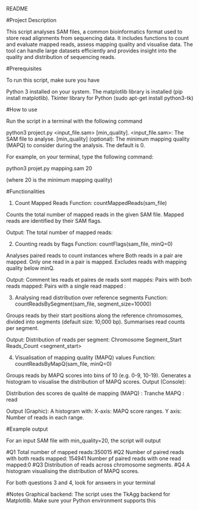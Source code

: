 README

#Project Description

This script analyses SAM files, a common bioinformatics format used to store read alignments from sequencing data. It includes functions to count and evaluate mapped reads, assess mapping quality and   visualise data. The tool can handle large datasets efficiently and provides insight into the quality and distribution of sequencing reads.





#Prerequisites

To run this script, make sure you have

Python 3 installed on your system.
The matplotlib library is installed (pip install matplotlib).
Tkinter library for Python (sudo apt-get install python3-tk)





#How to use

Run the script in a terminal with the following command

python3 project.py <input_file.sam> [min_quality].
<input_file.sam>: The SAM file to analyse.
[min_quality] (optional): The minimum mapping quality (MAPQ) to consider during the analysis. The default is 0.

For example, on your terminal, type the following command:

python3 projet.py mapping.sam 20

(where 20 is the minimum mapping quality)





#Functionalities

1. Count Mapped Reads
Function: countMappedReads(sam_file)

Counts the total number of mapped reads in the given SAM file.
Mapped reads are identified by their SAM flags.

Output: The total number of mapped reads: <count>


2. Counting reads by flags
Function: countFlags(sam_file, minQ=0)

Analyses paired reads to count instances where
Both reads in a pair are mapped.
Only one read in a pair is mapped.
Excludes reads with mapping quality below minQ.

Output:
Comment les reads et paires de reads sont mappés:
Pairs with both reads mapped: <count>
Pairs with a single read mapped : <count>


3. Analysing read distribution over reference segments
Function: countReadsBySegment(sam_file, segment_size=10000)

Groups reads by their start positions along the reference chromosomes, divided into segments (default size: 10,000 bp).
Summarises read counts per segment.

Output:
Distribution of reads per segment:
Chromosome Segment_Start Reads_Count
<chromosome> <segment_start> <count> 


4. Visualisation of mapping quality (MAPQ) values
Function: countReadsByMapQ(sam_file, minQ=0)

Groups reads by MAPQ scores into bins of 10 (e.g. 0-9, 10-19).
Generates a histogram to visualise the distribution of MAPQ scores.
Output (Console):

Distribution des scores de qualité de mapping (MAPQ) :
Tranche MAPQ <range>: <count> read

Output (Graphic):
A histogram with:
X-axis: MAPQ score ranges.
Y axis: Number of reads in each range.




#Example output

For an input SAM file with min_quality=20, the script will output

#Q1 Total number of mapped reads:350015
#Q2 Number of paired reads with both reads mapped: 154941
Number pf paired reads with one read mapped:0
#Q3 Distribution of reads across chromosome segments.
#Q4 A histogram visualising the distribution of MAPQ scores.

For both questions 3 and 4, look for answers in your terminal




#Notes
Graphical backend: The script uses the TkAgg backend for Matplotlib. Make sure your Python environment supports this




